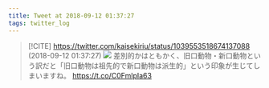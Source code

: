 ```yaml
---
title: Tweet at 2018-09-12 01:37:27
tags: twitter_log
---
```


> [!CITE] https://twitter.com/kaisekiriu/status/1039553518674137088 (2018-09-12 01:37:27)
> ![](https://twitter.com/kaisekiriu/status/1039553518674137088)
> 差別的かはともかく、旧口動物・新口動物という訳だと「旧口動物は祖先的で新口動物は派生的」という印象が生じてしまいますね。 https://t.co/C0FmlpIa63
